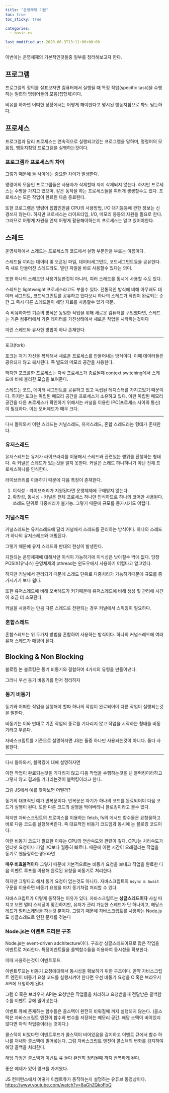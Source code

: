 ```yaml
---
title: "운영체제 기본"
toc: true
toc_sticky: true

categories:
  - basic-cs

last_modified_at: 2020-06-3T13:11:00+00:00
---
```


이번에는 운영체제의 기본적인것들중 일부를
정리해보고자 한다.

## 프로그램

프로그램의 정의를 살표보자면 컴퓨터에서 실행될 때 특정 작업(specific task)을 수행하는 일련의 명령어들의 모음(집합체)이다.

비유를 하자면 어떠한 상황에서는 어떻게 해야한다고 명시된 행동지침으로 봐도 될듯하다.

## 프로세스

프로그램과 달리 프로세스는 연속적으로 실행되고있는 프로그램을 말하며, 명령어의 모음집, 행동지침임 프로그램을 실행하는것이다.

### 프로그램과 프로세스의 차이

그렇기 때문에 둘 사이에는 중요한 차이가 발생한다.

명령어의 모음인 프로그램들은 사용자가 삭제할때 까지 삭제되지 않는다.
하지만 프로세스는 수명을 가지고 있으며, 같은 동작을 하는 프로세스들을
여러개 생생할수도 있다. 프로세스는 모든 작업이 완료된 다음 종료된다.

또한 프로그램은 명령어 집합인만큼 CPU의 사용방법, I/O 대기등등에 관한
정보는 신경쓰지 않는다.
하지만 프로세스는 라이프타임, I/O, 메모리 등등의 자원을 필요로 한다.
그러므로 어떻게 자원을 언제 어떻게 활용해야하는지 프로세스는 알고 있어야한다.

## 스레드

운영체제에서 스레드는 프로세스의 코드에서 실행 부분만을 부르는 이름이다.

스레드들 끼리는 데이터 및 오픈된 파일, 데이터세그먼트, 코드세그먼트등을 공유한다.
즉 새로 만들어진 스레드라도, 열린 파일을 바로 사용할수 있다는 의미.

또한 하나의 스레드만 사용가능한것이 아니라, 여러 스레드를 동시에 사용할 수도 있다.

스레드는 lightweight 프로세스라고도 부를수 있다. 전통적인 방식에 비해
아무래도 데이터 세그먼트, 코드세그먼트를 공유하고 있다보니 하나의 스레드가
작업이 완료되는 순간 그 즉시 다른 스레드들이 해당 자료를 사용할수 있기 때문.

즉 비유하자면 기존의 방식은 동일한 작업을 위해 새로운 컴퓨터를 구입했다면,
스레드는 기존 컴퓨터에서 기존 데이터를 가진상태에서 새로운 작업을 시작하는것이다

이런 스레드와 유사한 방법이 하나 존재한다.

---

포크(fork)

포크는 자기 자신을 복제해서 새로운 프로세스를 만들어내는 방식이다.
이때 데이터들은 공유되지 않고 복사된다. 즉 별도의 메모리 공간을 사용한다.

하지만 포크를한 프로세스는 자식 프로세스가 종료될때 context switching에서
스레드에 비해 불리한 모습을 보여준다.

스레드는 코드, 데이터 세그먼트를 공유하고 있고 독립된 레지스터를 가지고있기 때문이다.
하지만 포크는 독립된 메모리 공간을 프로세스가 소유하고 있다.
이런 독립된 메모리 공간을 다른 프로세스가 확인하기 위해서는 커널을 이용한 IPC(프로세스 사이의 통신)이 필요하다. 이는 오버헤드가 매우 크다.

---

다시 돌아와서 이런 스레드는 커널스레드, 유저스레드, 혼합 스레드라는 형태가
존재한다.

### 유저스레드

유저스레드는 유저가 라이브러리를 이용해서 스레드와 관련있는 행위를 진행하는 형태다.
즉 커널은 스레드가 있는것을 알지 못한다. 커널은 스레드 하나하나가 아닌
전체 프로세스하나를 인식한다.

라이브러리를 이용하기 때문에 다음 특징이 존재한다.

1. 이식성 - 라이브러리가 지원된다면 운영체제에 구애받지 않는다.
2. 확장성, 동시성 - 커널은 전체 프로세스 하나만 인식하므로 하나의 코어만 사용된다. 쓰레드 단위로 다중처리가 불가능. 그렇기 때문에 규모를 증가시키도
   어렵다.

### 커널스레드

커널스레드는 유저스레드에 달리 커널에서 스레드를 관리하는 방식이다.
하나의 스레드가 하나의 유저스레드와 매핑된다.

그렇기 때문에 유저 스레드와 반대의 현상이 발생한다.

지원되는 운영체제에 대해서만 이식이 가능하기에 이식성은 낮아질수 밖에 없다.
당장 POSIX(유닉스) 운영체제의 pthread는 윈도우에서 사용하기 어렵다고 알고있다.

하지만 커널에서 관리되기 때문에 스레드 단위로 다중처리가 가능하기때문에
규모를 증가시키기 보다 쉽다.

또한 유저스레드에 비해 오버헤드가 커기때문에 유저스레드에 비해 생성 및 관리에
시간이 조금 더 소모된다.

커널을 사용하는 만큼 다른 스레드로 전환되는 경우 커널에서 스위칭이 필요하다.

### 혼합스레드

혼합스레드는 위 두가지 방법을 혼합하여 사용하는 방식이다.
하나의 커널스레드에 여러 유저 스레드가 매핑이 된다.

## Blocking & Non Blocking

블로킹 논 블로킹은 동기 비동기와 결합하여 4가지의 유형을 만들어낸다.

그러니 우선 동기 비동기를 먼저 정리하자

### 동기 비동기

동기와 어떠한 작업을 실행해야 할따 하나의 작업이 완료되어야
다른 작업이 실행되는것을 말한다.

비동기는 이와 반대로 기존 작업의 종료를 기다리지 않고 작업을 시작하는 형태를
비동기라고 부른다.

자바스크립트를 기준으로 설명하자면
JS는 둘중 하나만 사용되는것이 아니다. 둘다 사용한다.

---

다시 돌아와서, 블럭킹에 대해 설명하자면

이전 작업이 완료되는것을 기다리지 않고 다음 작업을 수행하는것을 넌 블럭킹이라하고
그렇지 않고 결과를 기다리는것이 블럭킹이라고 한다.

그럼 JS에서 예를 찾아보면 어떨까?

동기의 대표적인 예가 반복문이다.
반복문은 자기가 하나의 코드를 완료되어야 다음 코드가 실행이 된다.
또한 다른 코드의 실행을 막아버리니 블로킹이라고 볼수 있다.

하지만 자바스크립트의 프로미스를 이용하는 fetch, fs의 메서드 함수들은
요청을하고 바로 다음 코드를 실행해버린다.
즉 대표적인 비동기 코드임과 동시에 논 블로킹 코드이다.

이런 비동기 코드가 필요한 이유는 CPU의 연산속도와 관련이 깊다.
CPU는 처리속도가 인터넷 요청이나 파일 I/O보다 월등히 빠르다.
때문에 이런 시간이 오래걸리는 작업을 동기로 핸들링하는경우라면

**매우 비효율적이다** 그렇기 때문에 기본적으로는 비동기 요청을 보내고
작업을 완료한 다음 이벤트 루프를 이용해 완료된 요청을 비동기로 처리한다.

하지만 그렇다고 해서 동기 요청이 없는것도 아니다.
자바스크립트의 `Async & Await` 구문을 이용하면 비동기 요청을
마치 동기처럼 처리할 수 있다.

자바스크립트가 이렇게 동작하는 이유가 있다.
자바스크립트는 **싱글스레드이다**
사실 따지고 보면 멀티 스레딩이 맞긴하지만,
유저가 관리 가능한 스레드가 단 하나이고, 해당스레드가 멀티스레딩을 하는것 뿐이다.
그렇기 때문에 자바스크립트를 사용하는 Node.js도 싱글스레드로 인한 문제를 겪는다

### Node.js는 이벤트 드리븐 구조

Node.js는 event-driven adchitecture이다.
구조상 싱글스레드이므로 많은 작업을 이벤트로 처리한다.
특정이벤트들을 콜백함수들을 이용하여 동시성을 확보한다.

이때 사용하는것이 이벤트루프.

이벤트루프는 비동기 요청에대해서 동시성을 확보하기 위한 구조이다.
만약 자바스크립트 엔진이 비동기 요청 코드를 실행시켜야 한다면
우선 비동기 요청을 C 혹은 브라우저 API에 요청하게 된다.

그럼 C 혹은 브라우저 API는 요청받은 작업들을 처리하고 요청받을때 전달받은
콜백함수를 이벤트 큐에 밀어넣는다.

이벤트 큐에 존재하는 함수들은 콜스택이 완전히 비워질때 까지 실행되지 않는다.
(콜스택은 자바스크립트 엔진이 함수와 변수를 저장하는 메모리 공간. 해당 스택이
비어있지 않다면 아직 작업중이라는 것이다.)

콜스택이 비었다면 이벤트루프가 콜스택이 비어있음을 감지하고 이벤트 큐에서
함수 하나를 꺼내와 콜스택에 밀어넣는다. 그럼 자바스크립트 엔진이
콜스택의 변화를 감지하여 해당 콜백을 처리한다.

해당 과정은 콜스택과 이벤트 큐 둘다 완전히 정리될때 까지 반복하게 된다.

좋은 예제가 있어 링크를 가져왔다.

JS 컨퍼런스에서 어떻게 이벥트큐가 동작하는지 설명하는 유튜브 동영상이다.
https://www.youtube.com/watch?v=8aGhZQkoFbQ
